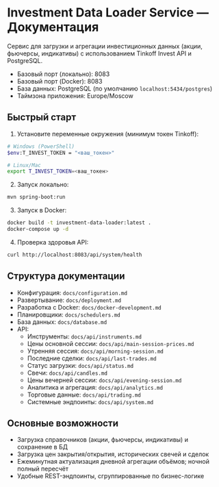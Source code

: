 # Investment Data Loader Service — Документация

Сервис для загрузки и агрегации инвестиционных данных (акции, фьючерсы, индикативы) с использованием Tinkoff Invest API и PostgreSQL.

- Базовый порт (локально): 8083
- Базовый порт (Docker): 8083
- База данных: PostgreSQL (по умолчанию `localhost:5434/postgres`)
- Таймзона приложения: Europe/Moscow

## Быстрый старт

1) Установите переменные окружения (минимум токен Tinkoff):
```bash
# Windows (PowerShell)
$env:T_INVEST_TOKEN = "<ваш_токен>"

# Linux/Mac
export T_INVEST_TOKEN=<ваш_токен>
```

2) Запуск локально:
```bash
mvn spring-boot:run
```

3) Запуск в Docker:
```bash
docker build -t investment-data-loader:latest .
docker-compose up -d
```

4) Проверка здоровья API:
```bash
curl http://localhost:8083/api/system/health
```

## Структура документации
- Конфигурация: `docs/configuration.md`
- Развертывание: `docs/deployment.md`
- Разработка с Docker: `docs/docker-development.md`
- Планировщики: `docs/schedulers.md`
- База данных: `docs/database.md`
- API:
  - Инструменты: `docs/api/instruments.md`
  - Цены основной сессии: `docs/api/main-session-prices.md`
  - Утренняя сессия: `docs/api/morning-session.md`
  - Последние сделки: `docs/api/last-trades.md`
  - Статус загрузки: `docs/api/status.md`
  - Свечи: `docs/api/candles.md`
  - Цены вечерней сессии: `docs/api/evening-session.md`
  - Аналитика и агрегация: `docs/api/analytics.md`
  - Торговые данные: `docs/api/trading.md`
  - Системные эндпоинты: `docs/api/system.md`

## Основные возможности
- Загрузка справочников (акции, фьючерсы, индикативы) и сохранение в БД
- Загрузка цен закрытия/открытия, исторических свечей и сделок
- Ежеминутная актуализация дневной агрегации объёмов; ночной полный пересчёт
- Удобные REST-эндпоинты, сгруппированные по бизнес-логике


